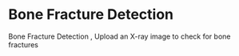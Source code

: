 # Bone Fracture Detection
Bone Fracture Detection , Upload an X-ray image to check for bone fractures  

